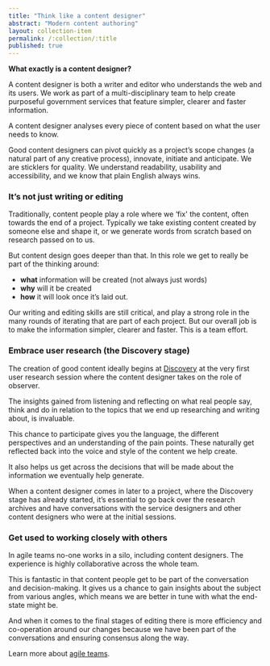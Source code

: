 ```yaml
---
title: "Think like a content designer"
abstract: "Modern content authoring"
layout: collection-item
permalink: /:collection/:title
published: true
---
```


**What exactly is a content designer?**

A content designer is both a writer and editor who understands the web and its users. We work as part of a multi-disciplinary team to help create purposeful government services that feature simpler, clearer and faster information.

A content designer analyses every piece of content based on what the user needs to know.

Good content designers can pivot quickly as a project’s scope changes (a natural part of any creative process), innovate, initiate and anticipate. We are sticklers for quality. We understand readability, usability and accessibility, and we know that plain English always wins.

### It’s not just writing or editing

Traditionally, content people play a role where we ‘fix' the content, often towards the end of a project. Typically we take existing content created by someone else and shape it, or we generate words from scratch based on research passed on to us.

But content design goes deeper than that. In this role we get to really be part of the thinking around:

* **what** information will be created (not always just words)
* **why** will it be created
* **how** it will look once it’s laid out.

Our writing and editing skills are still critical, and play a strong role in the many rounds of iterating that are part of each project. But our overall job is to make the information simpler, clearer and faster. This is a team effort.

### Embrace user research (the Discovery stage)

The creation of good content ideally begins at [Discovery](https://www.dta.gov.au/standard/service-design-and-delivery-process/discovery/) at the very first user research session where the content designer takes on the role of observer.

The insights gained from listening and reflecting on what real people say, think and do in relation to the topics that we end up researching and writing about, is invaluable.

This chance to participate gives you the language, the different perspectives and an understanding of the pain points. These naturally get reflected back into the voice and style of the content we help create.

It also helps us get across the decisions that will be made about the information we eventually help generate.

When a content designer comes in later to a project, where the Discovery stage has already started, it’s essential to go back over the research archives and have conversations with the service designers and other content designers who were at the initial sessions.

### Get used to working closely with others

In agile teams no-one works in a silo, including content designers. The experience is highly collaborative across the whole team.

This is fantastic in that content people get to be part of the conversation and decision-making. It gives us a chance to gain insights about the subject from various angles, which means we are better in tune with what the end-state might be.

And when it comes to the final stages of editing there is more efficiency and co-operation around our changes because we have been part of the conversations and ensuring consensus along the way.

Learn more about [agile teams](https://www.dta.gov.au/standard/design-guides/the-team/).
